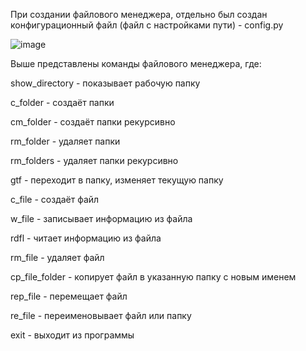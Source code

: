 При создании файлового менеджера, отдельно был создан конфигурационный файл (файл с настройками пути) - config.py

![image](https://user-images.githubusercontent.com/90458771/140721556-70df4797-8e8a-4dbb-8339-e9c4ce76012c.png)


Выше представлены команды файлового менеджера, где:

show_directory - показывает рабочую папку

c_folder - создаёт папки

cm_folder - создаёт папки рекурсивно

rm_folder - удаляет папки

rm_folders - удаляет папки рекурсивно

gtf - переходит в папку, изменяет текущую папку

с_file - создаёт файл

w_file - записывает информацию из файла

rdfl - читает информацию из файла

rm_file - удаляет файл

cp_file_folder - копирует файл в указанную папку с новым именем

rep_file - перемещает файл

re_file - переименовывает файл или папку

exit - выходит из программы
